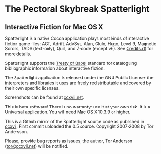 # The Pectoral Skybreak Spatterlight

## Interactive Fiction for Mac OS X

Spatterlight is a native Cocoa application plays most kinds of interactive fiction game files: AGT, Adrift, AdvSys, Alan, Glulx, Hugo, Level 9, Magnetic Scrolls, TADS (text-only), Quill, and Z-code (except v6). See [Credits.rtf][credits] for more details.

[credits]: https://github.com/juandesant/spatterlight/blob/master/resources/Credits.rtf "Credits.rft: Credits for Spatterlitght libraries"

Spatterlight supports the [Treaty of Babel][babel] standard for cataloguing bibliographic information about interactive fiction.

[babel]: http://babel.ifarchive.org "Interactive Fiction Archive: Treaty of Babel"

The Spatterlight application is released under the GNU Public License; the interpreters and libraries it uses are freely redistributable and covered by their own specific licenses.

Screenshots can be found at [ccxvii.net][screenshots].

[screenshots]: http://ccxvii.net/spatterlight/screens.html "ccxvii.net: Spatterlight screenshots"

This is beta software! There is no warranty: use it at your own risk. It is a Universal application. You will need Mac OS X 10.3.9 or higher.

This is a Github mirror of the Spatterlight source code as published in [ccxvii][ccxvii]. First commit uploaded the 0.5 source. Copyright 2007-2008 by Tor Andersson.

Please, provide bug reports as issues; the author, Tor Anderson (tor@ccxvii.net) will be notified.

[ccxvii]: http://ccxvii.net/spatterlight/ "ccxvii.net: Spatterlight homepage"
